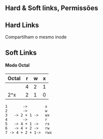 ## Hard & Soft links, Permissões

## Hard Links

Compartilham o mesmo inode

## Soft Links




#### Modo Octal


|Octal | r  | w  | x  |
|------|----|----|----|
|      | 4  | 2  | 1  |
| 2^x  | 2  | 1  | 0  |

```
1       ->        x
2       ->        w
3   -> 2 + 1 ->   wx
4       ->        r
5   -> 4 + 1 ->   rx
6   -> 4 + 2 ->   rw
7 -> 4 + 2 + 1->  rwx
```